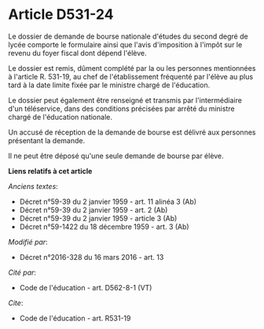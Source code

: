 # Article D531-24

Le dossier de demande de bourse nationale d'études du second degré de lycée comporte le formulaire ainsi que l'avis
d'imposition à l'impôt sur le revenu du foyer fiscal dont dépend l'élève. 

Le dossier est remis, dûment complété par la ou les personnes mentionnées à l'article R. 531-19, au chef de l'établissement
fréquenté par l'élève au plus tard à la date limite fixée par le ministre chargé de l'éducation. 

Le dossier peut également être renseigné et transmis par l'intermédiaire d'un téléservice, dans des conditions précisées par
arrêté du ministre chargé de l'éducation nationale. 

Un accusé de réception de la demande de bourse est délivré aux personnes présentant la demande. 

Il ne peut être déposé qu'une seule demande de bourse par élève.

**Liens relatifs à cet article**

_Anciens textes_:

  - Décret n°59-39 du 2 janvier 1959 - art. 11 alinéa 3 (Ab)
  - Décret n°59-39 du 2 janvier 1959 - art. 2 (Ab)
  - Décret n°59-39 du 2 janvier 1959 - article 3 (Ab)
  - Décret n°59-1422  du 18 décembre 1959 - art. 3 (Ab)

_Modifié par_:

  - Décret n°2016-328 du 16 mars 2016 - art. 13

_Cité par_:

  - Code de l'éducation - art. D562-8-1 (VT)

_Cite_:

  - Code de l'éducation - art. R531-19
